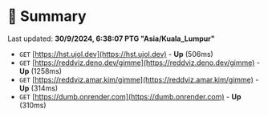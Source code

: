 # 📖 Summary
Last updated: **30/9/2024, 6:38:07 PTG "Asia/Kuala_Lumpur"**

- `GET` [https://hst.ujol.dev](https://hst.ujol.dev) - **Up** (506ms)
- `GET` [https://reddviz.deno.dev/gimme](https://reddviz.deno.dev/gimme) - **Up** (1258ms)
- `GET` [https://reddviz.amar.kim/gimme](https://reddviz.amar.kim/gimme) - **Up** (314ms)
- `GET` [https://dumb.onrender.com](https://dumb.onrender.com) - **Up** (310ms)
